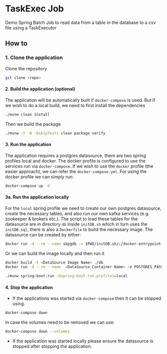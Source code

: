 # TaskExec Job
Demo Spring Batch Job to read data from a table in the database to a csv file using a TaskExecutor
## How to
### 1. Clone the application
Clone the repository
```bash
git clone <repo>
```
#### 2. Build the application (optional)
The application will be automatically built if `docker-compose` is used. But if we wish to do a local build, we need to first install the dependencies
```bash
./mvnw clean install
```
Then we build the package
```bash
./mvnw -V -B -DskipTests clean package verify
```
#### 3. Run the application
The application requires a postgres datasource, there are two spring profiles local and docker. The docker profile is configured to use the services run via `docker-compose`. If we wish to use the `docker` profile (the easier approach), we can refer the `docker-compose.yml`.
For using the docker profile we can simply run:
```bash
docker-compose up -d
```
#### 3a. Run the application locally
For the `local` spring profile we need to create our own postgres datasource, create the necessary tables, and also run our own kafka services (e.g. zookeeper & brokers etc.). The script to load these tables for the datasource are in directory `db` inside `initDB.sh` which in turn uses the `initDB.sql`, there is also a `Dockerfile` to build the necessary image. The datasource can be created by either:
```bash
docker run -d --rm --name sbpgdb -v $PWD/initDB.sh/:/docker-entrypoint-initdb.d/initDB.sh -v $PWD/initDB.sql:/home/data/initDB.sql -e POSTGRES_PASSWORD=root -p 5432:5432 postgres:12-alpine
```
Or we can build the image locally and then run it
```bash
docker build -t <DataSource Image Name> ./db
docker run -d --rm --name  <DataSource Container Name> -e POSTGRES_PASSWORD=root -p 5432:5432 postgres:12-alpine
```
```bash
./mvnw spring-boot:run -Dspring-boot.run.profiles=local
```

#### 4. Stop the application
- If the applications was started via `docker-compose` then it can be stopped using.
```bash
docker-compose down
```
In case the volumes need to be removed we can use:
```bash
docker-compose down --volumes
```
- If the application was started locally please ensure the datasource is stopped after stopping the application.